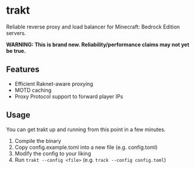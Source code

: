 # trakt

Reliable reverse proxy and load balancer for Minecraft: Bedrock Edition servers.

**WARNING: This is brand new. Reliability/performance claims may not yet be true.**

## Features

* Efficient Raknet-aware proxying
* MOTD caching
* Proxy Protocol support to forward player IPs

## Usage

You can get trakt up and running from this point in a few minutes.

1. Compile the binary
2. Copy config.example.toml into a new file (e.g. config.toml)
3. Modify the config to your liking
4. Run `trakt --config <file>` (e.g. `track --config config.toml`)

